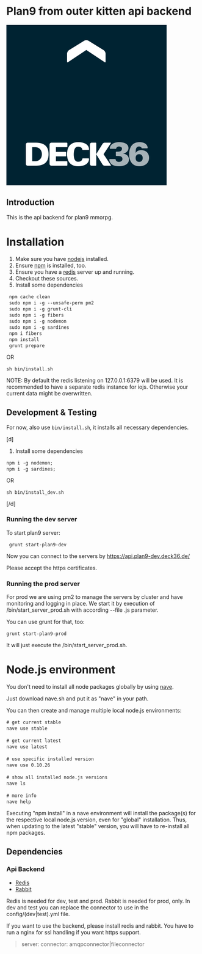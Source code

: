 Plan9 from outer kitten api backend
===================================

[1]: https://github.com/joyent/node         "NodeJS"
[2]: https://npmjs.org/                     "npm"
[3]: https://github.com/gruntjs/grunt-cli   "grunt-cli"
[4]: https://github.com/isaacs/nave         "nave"
[5]: http://redis.io                        "redis"
[6]: https://github.com/Unitech/pm2         "pm2"
[7]: https://github.com/remy/nodemon        "nodemon"
[8]: http://www.rabbitmq.com/              "rabbitMq"
[logo]: ./deck36.png "Deck36 Logo"

![Deck36 Logo][logo]

## Introduction

This is the api backend for plan9 mmorpg.

# Installation

1. Make sure you have [nodejs][1] installed.
2. Ensure [npm][2] is installed, too.
3. Ensure you have a [redis][5] server up and running.
4. Checkout these sources.
5. Install some dependencies
```
 npm cache clean
 sudo npm i -g --unsafe-perm pm2
 sudo npm i -g grunt-cli
 sudo npm i -g fibers
 sudo npm i -g nodemon
 sudo npm i -g sardines
 npm i fibers
 npm install
 grunt prepare
```

OR

```
sh bin/install.sh
```

NOTE: By default the redis listening on 127.0.0.1:6379 will be used. It is recommended to have a separate redis instance for iojs. Otherwise your current data might be overwritten.

## Development & Testing

For now, also use `bin/install.sh`, it installs all necessary dependencies. 

[d]

1. Install some dependencies
```
npm i -g nodemon;
npm i -g sardines;
```

OR

```
sh bin/install_dev.sh
```

[/d]

### Running the dev server

To start plan9 server:
```
 grunt start-plan9-dev
```

Now you can connect to the servers by https://api.plan9-dev.deck36.de/

Please accept the https certificates.

### Running the prod server
For prod we are using pm2 to manage the servers by cluster and have monitoring and logging in place.
We start it by execution of /bin/start_server_prod.sh with according --file <server>.js parameter.

You can use grunt for that, too:
```
grunt start-plan9-prod
```

It will just execute the /bin/start_server_prod.sh.

# Node.js environment

You don't need to install all node packages globally by using [nave][4].

Just download nave.sh and put it as "nave" in your path.

You can then create and manage multiple local node.js environments:

    # get current stable
    nave use stable

    # get current latest
    nave use latest

    # use specific installed version
    nave use 0.10.26

    # show all installed node.js versions
    nave ls

    # more info
    nave help

Executing "npm install" in a nave environment will install the package(s) for the respective local node.js version, even for "global" installation. Thus, when updating to the latest "stable" version, you will have to re-install all npm packages.

## Dependencies

### Api Backend
- [Redis][5]
- [Rabbit][8]

Redis is needed for dev, test and prod.
Rabbit is needed for prod, only. In dev and test you can replace the connector to use in the config/(dev|test).yml
file.

If you want to use the backend, please install redis and rabbit.
You have to run a nginx for ssl handling if you want https support.

> server:
>   connector: amqpconnector|fileconnector
